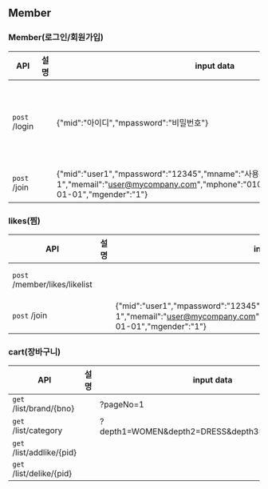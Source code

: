## Member

### Member(로그인/회원가입)

| API | 설명 | input data | output data |
| --- | --- | --- | --- |
| `post`  /login |  | {"mid":"아이디","mpassword":"비밀번호"} | {"result": "성공/실패여부","jwt": "토큰","mid": "아이디"}|
| `post`  /join |  | {"mid":"user1","mpassword":"12345","mname":"사용자1","memail":"user@mycompany.com","mphone":"01022227777","mbirth":"1990-01-01","mgender":"1"} | {"result": "성공여부"}|

### likes(찜)

| API | 설명 | input data | output data |
| --- | --- | --- | --- |
| `post`  /member/likes/likelist |  |  | {"likedlist": [{"pid": "CM2B7NOT219W","pname": "크롭 데님 점퍼","pstatus": 1,"pcprice": 545000,"pcimg1": "http://newmedia.thehandsome.com/CM/2B/FW/CM2B7NOT219W_CP_W01.jpg/dims/resize/684x1032/"},{},{},{}]}|
| `post`  /join |  | {"mid":"user1","mpassword":"12345","mname":"사용자1","memail":"user@mycompany.com","mphone":"01022227777","mbirth":"1990-01-01","mgender":"1"} | {"result": "성공여부"}|

### cart(장바구니)

| API | 설명 | input data |
| --- | --- | --- |
| `get`  /list/brand/{bno} |  | ?pageNo=1 |
| `get`  /list/category |  | ?depth1=WOMEN&depth2=DRESS&depth3=MINI%20DRESS |
| `get`  /list/addlike/{pid} |  |  |
| `get`  /list/delike/{pid} |  |  |


